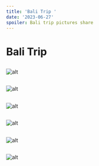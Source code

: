 ```yaml
---
title: 'Bali Trip '
date: '2023-06-27'
spoiler: Bali trip pictures share
---
```


# Bali Trip 

##
![alt](./DJI_0108.jpeg)
##
![alt](./DJI_0117.jpeg)
##
![alt](./DJI_0134.jpeg)
##
![alt](./IMG_8889.jpeg)
##
![alt](./IMG_8968.jpeg)
##
![alt](./IMG_8986.jpeg)